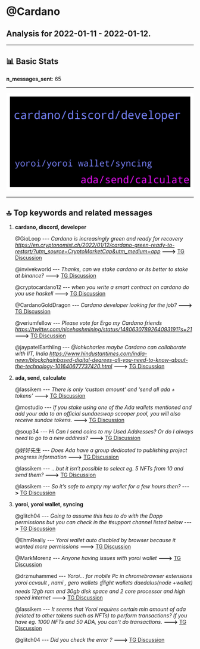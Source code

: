 # **@Cardano**
 ## Analysis for **2022-01-11** - **2022-01-12**.

---

## 📊 **Basic Stats**

**n_messages_sent**: 65

---
![wordcloud](Cardano_1Days_wordcloud.png)

---


## 🔝 **Top keywords and related messages**

1. **cardano, discord, developer**

    @GioLoop --- *Cardano is increasingly green and ready for recovery https://en.cryptonomist.ch/2022/01/12/cardano-green-ready-to-restart/?utm_source=CryptoMarketCap&utm_medium=app* **--->** [TG Discussion](https://t.me/Cardano/768381)

    @invivekworld --- *Thanks, can we stake cardano or its better to stake at binance?* **--->** [TG Discussion](https://t.me/Cardano/767946)

    @cryptocardano12 --- *when you write a smart contract on cardano do you use haskell* **--->** [TG Discussion](https://t.me/Cardano/768167)

    @CardanoGoldDragon --- *Cardano developer looking for the job?* **--->** [TG Discussion](https://t.me/Cardano/767809)

    @veriumfellow --- *Please vote for Ergo my Cardano friends https://twitter.com/nicehashmining/status/1480630789264093191?s=21* **--->** [TG Discussion](https://t.me/Cardano/767968)

    @jaypatelEarthling --- *@Iohkcharles  maybe Cardano can collaborate with IIT, India   https://www.hindustantimes.com/india-news/blockchainbased-digital-degrees-all-you-need-to-know-about-the-technology-101640677737420.html* **--->** [TG Discussion](https://t.me/Cardano/768216)

2. **ada, send, calculate**

    @lassikem --- *There is only ‘custom amount’ and ‘send all ada + tokens’* **--->** [TG Discussion](https://t.me/Cardano/768280)

    @mostudio --- *If you stake using one of the Ada wallets mentioned and add your ada to an official sundaeswap scooper pool, you will also receive sundae tokens.* **--->** [TG Discussion](https://t.me/Cardano/767986)

    @soup34 --- *Hi Can I send coins to my Used Addresses? Or do I always need to go to a new address?* **--->** [TG Discussion](https://t.me/Cardano/767980)

    @好好先生 --- *Does Ada have a group dedicated to publishing project progress information* **--->** [TG Discussion](https://t.me/Cardano/768199)

    @lassikem --- *…but it isn’t possible to select eg. 5 NFTs from 10 and send them?* **--->** [TG Discussion](https://t.me/Cardano/768284)

    @lassikem --- *So it’s safe to empty my wallet for a few hours then?* **--->** [TG Discussion](https://t.me/Cardano/768293)

3. **yoroi, yoroi wallet, syncing**

    @glitch04 --- *Going to assume this has to do with the Dapp permissions but you can check in the #support channel listed below* **--->** [TG Discussion](https://t.me/Cardano/768310)

    @EhmReally --- *Yoroi wallet auto disabled by browser because it wanted more permissions* **--->** [TG Discussion](https://t.me/Cardano/768308)

    @MarkMorenz --- *Anyone having issues with yoroi wallet* **--->** [TG Discussion](https://t.me/Cardano/767863)

    @drzmuhammed --- *Yoroi... for mobile Pc in chromebrowser extensions yoroi ccvault , nami , gero wallets  ☝light wallets  daedalus(node +wallet) needs 12gb ram and 30gb disk space and 2 core processor and high speed internet* **--->** [TG Discussion](https://t.me/Cardano/767772)

    @lassikem --- *It seems that Yoroi requires certain min amount of ada (related to other tokens such as NFTs) to perform transactions? If you have eg. 1000 NFTs and 50 ADA, you can’t do transactions.* **--->** [TG Discussion](https://t.me/Cardano/768312)

    @glitch04 --- *Did you check the error ?* **--->** [TG Discussion](https://t.me/Cardano/768319)

